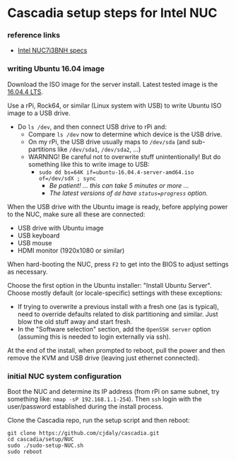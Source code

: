 # Cascadia setup steps for Intel NUC

### reference links

* [Intel NUC7i3BNH specs](https://www.intel.com/content/www/us/en/products/boards-kits/nuc/kits/nuc7i3bnh.html)

### writing Ubuntu 16.04 image

Download the ISO image for the server install.  Latest tested image is the [16.04.4 LTS](http://releases.ubuntu.com/16.04/ubuntu-16.04.4-server-amd64.iso).

Use a rPi, Rock64, or similar (Linux system with USB) to write Ubuntu ISO image to a USB drive.

* Do `ls /dev`, and then connect USB drive to rPi and:
  * Compare `ls /dev` now to determine which device is the USB drive.
  * On my rPi, the USB drive usually maps to `/dev/sda` (and sub-partitions like `/dev/sda1`, `/dev/sda2`, ...)
  * WARNING! Be careful not to overwrite stuff unintentionally! But do something like this to write image to USB:
    * `sudo dd bs=64K if=ubuntu-16.04.4-server-amd64.iso of=/dev/sdX ; sync`
      * _Be patient! ... this can take 5 minutes or more ..._
      * _The latest versions of `dd` have `status=progress` option._

When the USB drive with the Ubuntu image is ready, before applying power to the NUC, make sure all these are connected:

* USB drive with Ubuntu image
* USB keyboard
* USB mouse
* HDMI monitor (1920x1080 or similar)

When hard-booting the NUC, press `F2` to get into the BIOS to adjust settings as necessary.

Choose the first option in the Ubuntu installer: "Install Ubuntu Server". Choose mostly default (or locale-specific) settings with these exceptions:

* If trying to overwrite a previous install with a fresh one (as is typical), need to override defaults related to disk partitioning and similar.  Just blow the old stuff away and start fresh.
* In the "Software selection" section, add the `OpenSSH server` option (assuming this is needed to login externally via ssh).

At the end of the install, when prompted to reboot, pull the power and then remove the KVM and USB drive (leaving just ethernet connected).

### initial NUC system configuration

Boot the NUC and determine its IP address (from rPi on same subnet, try something like: `nmap -sP 192.168.1.1-254`). Then `ssh` login with the user/password established during the install process.

Clone the Cascadia repo, run the setup script and then reboot:

    git clone https://github.com/cjdaly/cascadia.git
    cd cascadia/setup/NUC
    sudo ./sudo-setup-NUC.sh
    sudo reboot

